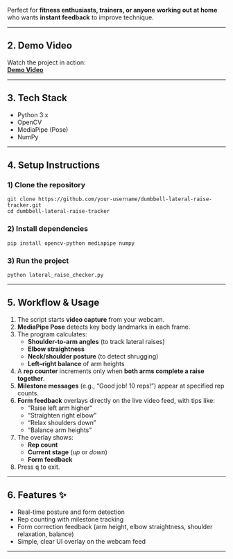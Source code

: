 <p>
  Perfect for <strong>fitness enthusiasts, trainers, or anyone working out at home</strong> who wants
  <strong>instant feedback</strong> to improve technique.
</p>

<hr>

<h2 id="demo-video">2. Demo Video</h2>
<p>
  Watch the project in action:<br>
  <a href="YOUR_DEMO_LINK_HERE" target="_blank" rel="noopener noreferrer"><strong>Demo Video</strong></a>
</p>

<hr>

<h2 id="tech-stack">3. Tech Stack</h2>
<ul>
  <li>Python 3.x</li>
  <li>OpenCV</li>
  <li>MediaPipe (Pose)</li>
  <li>NumPy</li>
</ul>

<hr>

<h2 id="setup">4. Setup Instructions</h2>

<h3>1) Clone the repository</h3>
<pre><code>git clone https://github.com/your-username/dumbbell-lateral-raise-tracker.git
cd dumbbell-lateral-raise-tracker
</code></pre>

<h3>2) Install dependencies</h3>
<pre><code>pip install opencv-python mediapipe numpy
</code></pre>

<h3>3) Run the project</h3>
<pre><code>python lateral_raise_checker.py
</code></pre>

<hr>

<h2 id="workflow-usage">5. Workflow &amp; Usage</h2>
<ol>
  <li>The script starts <strong>video capture</strong> from your webcam.</li>
  <li><strong>MediaPipe Pose</strong> detects key body landmarks in each frame.</li>
  <li>The program calculates:
    <ul>
      <li><strong>Shoulder-to-arm angles</strong> (to track lateral raises)</li>
      <li><strong>Elbow straightness</strong></li>
      <li><strong>Neck/shoulder posture</strong> (to detect shrugging)</li>
      <li><strong>Left–right balance</strong> of arm heights</li>
    </ul>
  </li>
  <li>A <strong>rep counter</strong> increments only when <strong>both arms complete a raise together</strong>.</li>
  <li><strong>Milestone messages</strong> (e.g., “Good job! 10 reps!”) appear at specified rep counts.</li>
  <li><strong>Form feedback</strong> overlays directly on the live video feed, with tips like:
    <ul>
      <li>“Raise left arm higher”</li>
      <li>“Straighten right elbow”</li>
      <li>“Relax shoulders down”</li>
      <li>“Balance arm heights”</li>
    </ul>
  </li>
  <li>The overlay shows:
    <ul>
      <li><strong>Rep count</strong></li>
      <li><strong>Current stage</strong> (<em>up</em> or <em>down</em>)</li>
      <li><strong>Form feedback</strong></li>
    </ul>
  </li>
  <li>Press <kbd>q</kbd> to exit.</li>
</ol>

<hr>

<h2 id="features">6. Features ✨</h2>
<ul>
  <li>Real-time posture and form detection</li>
  <li>Rep counting with milestone tracking</li>
  <li>Form correction feedback (arm height, elbow straightness, shoulder relaxation, balance)</li>
  <li>Simple, clear UI overlay on the webcam feed</li>
</ul>

<hr>
